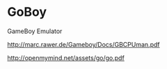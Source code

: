 # GoBoy
GameBoy Emulator

http://marc.rawer.de/Gameboy/Docs/GBCPUman.pdf

http://openmymind.net/assets/go/go.pdf
